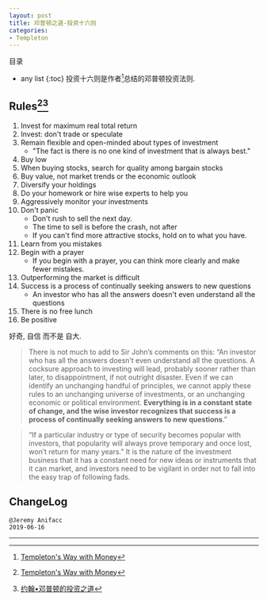 ```yaml
---
layout: post
title: 邓普顿之道-投资十六则
categories:
- Templeton
---
```

目录  
* any list
{:toc}
投资十六则是作者[^1]总结的邓普顿投资法则.

## Rules[^1][^2]

1. Invest for maximum real total return
2. Invest: don't trade or speculate
3. Remain flexible and open-minded about types of investment
    - "The fact is there is no one kind of investment that is always best."
4. Buy low
5. When buying stocks, search for quality among bargain stocks
6. Buy value, not market trends or the economic outlook
7. Diversify your holdings 
8. Do your homework or hire wise experts to help you
9. Aggressively monitor your investments
10. Don't panic
    - Don't rush to sell the next day. 
    - The time to sell is before the crash, not after
    - If you can't find more attractive stocks, hold on to what you have.
11. Learn from you mistakes
12. Begin with a prayer
    - If you begin with a prayer, you can think more clearly and make fewer mistakes.
13. Outperforming the market is difficult
14. Success is a process of continually seeking answers to new questions
    - An investor who has all the answers doesn't even understand all the questions
15. There is no free lunch
16. Be positive

好奇, 自信 而不是 自大.

> There is not much to add to Sir John’s comments on this: “An investor who has all the answers doesn’t even understand all the questions. A cocksure approach to investing will lead, probably sooner rather than later, to disappointment, if not outright disaster. Even if we can identify an unchanging handful of principles, we cannot apply these rules to an unchanging universe of investments, or an unchanging economic or political environment. **Everything is in a constant state of change, and the wise investor recognizes that success is a process of continually seeking answers to new questions**.”

> “If a particular industry or type of security becomes popular with investors, that popularity will always prove temporary and once lost, won’t return for many years.” It is the nature of the investment business that it has a constant need for new ideas or instruments that it can market, and investors need to be vigilant in order not to fall into the easy trap of following fads.

## ChangeLog

```
@Jeremy Anifacc
2019-06-16
```

---

[^1]:[Templeton's Way with Money](https://book.douban.com/subject/6915772/)
[^2]:[约翰•邓普顿的投资之道](https://book.douban.com/subject/25723410/)
